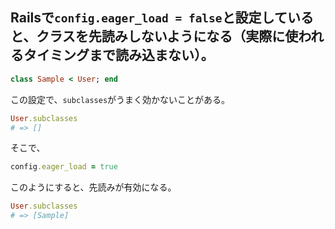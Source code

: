 ## Railsで`config.eager_load = false`と設定していると、クラスを先読みしないようになる（実際に使われるタイミングまで読み込まない）。

```ruby
class Sample < User; end
```

この設定で、`subclasses`がうまく効かないことがある。
```ruby
User.subclasses
# => []
```

そこで、

```ruby
config.eager_load = true
```

このようにすると、先読みが有効になる。

```ruby
User.subclasses
# => [Sample]
```
